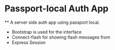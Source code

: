# Passport-local Auth App

\*\* A server side auth app using passport local.

- Bootstrap is used for the interface
- Connect-flash for showing flash messages from
- Express Session

